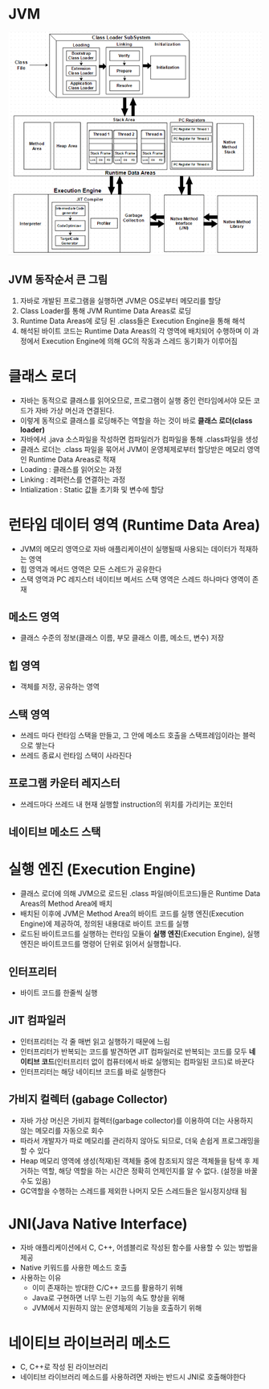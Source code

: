 # JVM

![JVM 구조](img/JVM-Architecture.png)

## JVM 동작순서 큰 그림

1. 자바로 개발된 프로그램을 실행하면 JVM은 OS로부터 메모리를 할당
2. Class Loader를 통해 JVM Runtime Data Areas로 로딩
3. Runtime Data Areas에 로딩 된 .class들은 Execution Engine을 통해 해석
4. 해석된 바이트 코드는 Runtime Data Areas의 각 영역에 배치되어 수행하며 이 과정에서 Execution Engine에 의해 GC의 작동과 스레드 동기화가 이루어짐

# 클래스 로더

- 자바는 동적으로 클래스를 읽어오므로, 프로그램이 실행 중인 런타임에서야 모든 코드가 자바 가상 머신과 연결된다.
- 이렇게 동적으로 클래스를 로딩해주는 역할을 하는 것이 바로 **클래스 로더(class loader)**
- 자바에서 .java 소스파일을 작성하면 컴파일러가 컴파일을 통해 .class파일을 생성
- 클래스 로더는 .class 파일을 묶어서 JVM이 운영체제로부터 할당받은 메모리 영역인 Runtime Data Areas로 적재
- Loading : 클래스를 읽어오는 과정
- Linking : 레퍼런스를 연결하는 과정
- Intialization : Static 값들 초기화 및 변수에 할당

# 런타임 데이터 영역 (Runtime Data Area)

- JVM의 메모리 영역으로 자바 애플리케이션이 실행될때 사용되는 데이터가 적재하는 영역
- 힙 영역과 메서드 영역은 모든 스레드가 공유한다
- 스택 영역과 PC 레지스터 네이티브 메서드 스택 영역은 스레드 하나마다 영역이 존재

## 메소드 영역

- 클래스 수준의 정보(클래스 이름, 부모 클래스 이름, 메소드, 변수) 저장

## 힙 영역

- 객체를 저장, 공유하는 영역

## 스택 영역

- 쓰레드 마다 런타임 스택을 만들고, 그 안에 메소드 호출을 스택프레임이라는 블럭으로 쌓는다
- 쓰레드 종료시 런타임 스택이 사라진다

## 프로그램 카운터 레지스터

- 쓰레드마다 쓰레드 내 현재 실행할 instruction의 위치를 가리키는 포인터

## 네이티브 메소드 스택

# 실행 엔진 (Execution Engine)

- 클래스 로더에 의해 JVM으로 로드된 .class 파일(바이트코드)들은 Runtime Data Areas의 Method Area에 배치
- 배치된 이후에 JVM은 Method Area의 바이트 코드를 실행 엔진(Execution Engine)에 제공하여, 정의된 내용대로 바이트 코드를 실행
- 로드된 바이트코드를 실행하는 런타임 모듈이 **실행 엔진**(Execution Engine), 실행 엔진은 바이트코드를 명령어 단위로 읽어서 실행합니다.

## 인터프리터

- 바이트 코드를 한줄씩 실행

## JIT 컴파일러

- 인터프리터는 각 줄 매번 읽고 실행하기 때문에 느림
- 인터프리터가 반복되는 코드를 발견하면 JIT 컴파일러로 반복되는 코드를 모두 **네이티브 코드**(인터프리터 없이 컴퓨터에서 바로 실행되는 컴파일된 코드)로 바꾼다
- 인터프리터는 해당 네이티브 코드를 바로 실행한다

## 가비지 컬렉터 (gabage Collector)

- 자바 가상 머신은 가비지 컬렉터(garbage collector)를 이용하여 더는 사용하지 않는 메모리를 자동으로 회수
- 따라서 개발자가 따로 메모리를 관리하지 않아도 되므로, 더욱 손쉽게 프로그래밍을 할 수 있다
- Heap 메모리 영역에 생성(적재)된 객체들 중에 참조되지 않은 객체들을 탐색 후 제거하는 역할, 해당 역할을 하는 시간은 정확히 언제인지를 알 수 없다. (설정을 바꿀수도 있음)
- GC역할을 수행하는 스레드를 제외한 나머지 모든 스레드들은 일시정지상태 됨

# JNI(Java Native Interface)

- 자바 애플리케이션에서 C, C++, 어셈블리로 작성된 함수를 사용할 수 있는 방법을 제공
- Native 키워드를 사용한 메소드 호출
- 사용하는 이유
  - 이미 존재하는 방대한 C/C++ 코드를 활용하기 위해
  - Java로 구현하면 너무 느린 기능의 속도 향상을 위해
  - JVM에서 지원하지 않는 운영체제의 기능을 호출하기 위해

# 네이티브 라이브러리 메소드

- C, C++로 작성 된 라이브러리
- 네이티브 라이브러리 메소드를 사용하려면 자바는 반드시 JNI로 호출해야한다
